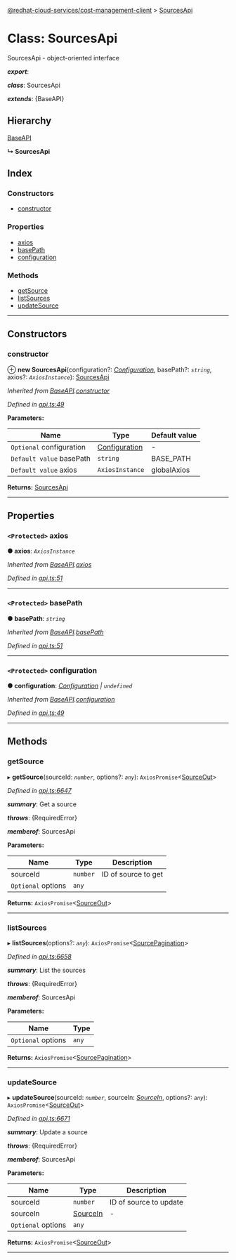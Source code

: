 [@redhat-cloud-services/cost-management-client](../README.md) > [SourcesApi](../classes/sourcesapi.md)

# Class: SourcesApi

SourcesApi - object-oriented interface

*__export__*: 

*__class__*: SourcesApi

*__extends__*: {BaseAPI}

## Hierarchy

 [BaseAPI](baseapi.md)

**↳ SourcesApi**

## Index

### Constructors

* [constructor](sourcesapi.md#constructor)

### Properties

* [axios](sourcesapi.md#axios)
* [basePath](sourcesapi.md#basepath)
* [configuration](sourcesapi.md#configuration)

### Methods

* [getSource](sourcesapi.md#getsource)
* [listSources](sourcesapi.md#listsources)
* [updateSource](sourcesapi.md#updatesource)

---

## Constructors

<a id="constructor"></a>

###  constructor

⊕ **new SourcesApi**(configuration?: *[Configuration](configuration.md)*, basePath?: *`string`*, axios?: *`AxiosInstance`*): [SourcesApi](sourcesapi.md)

*Inherited from [BaseAPI](baseapi.md).[constructor](baseapi.md#constructor)*

*Defined in [api.ts:49](https://github.com/RedHatInsights/javascript-clients/blob/master/packages/cost-management/api.ts#L49)*

**Parameters:**

| Name | Type | Default value |
| ------ | ------ | ------ |
| `Optional` configuration | [Configuration](configuration.md) | - |
| `Default value` basePath | `string` |  BASE_PATH |
| `Default value` axios | `AxiosInstance` |  globalAxios |

**Returns:** [SourcesApi](sourcesapi.md)

___

## Properties

<a id="axios"></a>

### `<Protected>` axios

**● axios**: *`AxiosInstance`*

*Inherited from [BaseAPI](baseapi.md).[axios](baseapi.md#axios)*

*Defined in [api.ts:51](https://github.com/RedHatInsights/javascript-clients/blob/master/packages/cost-management/api.ts#L51)*

___
<a id="basepath"></a>

### `<Protected>` basePath

**● basePath**: *`string`*

*Inherited from [BaseAPI](baseapi.md).[basePath](baseapi.md#basepath)*

*Defined in [api.ts:51](https://github.com/RedHatInsights/javascript-clients/blob/master/packages/cost-management/api.ts#L51)*

___
<a id="configuration"></a>

### `<Protected>` configuration

**● configuration**: *[Configuration](configuration.md) \| `undefined`*

*Inherited from [BaseAPI](baseapi.md).[configuration](baseapi.md#configuration)*

*Defined in [api.ts:49](https://github.com/RedHatInsights/javascript-clients/blob/master/packages/cost-management/api.ts#L49)*

___

## Methods

<a id="getsource"></a>

###  getSource

▸ **getSource**(sourceId: *`number`*, options?: *`any`*): `AxiosPromise`<[SourceOut](../interfaces/sourceout.md)>

*Defined in [api.ts:6647](https://github.com/RedHatInsights/javascript-clients/blob/master/packages/cost-management/api.ts#L6647)*

*__summary__*: Get a source

*__throws__*: {RequiredError}

*__memberof__*: SourcesApi

**Parameters:**

| Name | Type | Description |
| ------ | ------ | ------ |
| sourceId | `number` |  ID of source to get |
| `Optional` options | `any` |

**Returns:** `AxiosPromise`<[SourceOut](../interfaces/sourceout.md)>

___
<a id="listsources"></a>

###  listSources

▸ **listSources**(options?: *`any`*): `AxiosPromise`<[SourcePagination](../interfaces/sourcepagination.md)>

*Defined in [api.ts:6658](https://github.com/RedHatInsights/javascript-clients/blob/master/packages/cost-management/api.ts#L6658)*

*__summary__*: List the sources

*__throws__*: {RequiredError}

*__memberof__*: SourcesApi

**Parameters:**

| Name | Type |
| ------ | ------ |
| `Optional` options | `any` |

**Returns:** `AxiosPromise`<[SourcePagination](../interfaces/sourcepagination.md)>

___
<a id="updatesource"></a>

###  updateSource

▸ **updateSource**(sourceId: *`number`*, sourceIn: *[SourceIn](../interfaces/sourcein.md)*, options?: *`any`*): `AxiosPromise`<[SourceOut](../interfaces/sourceout.md)>

*Defined in [api.ts:6671](https://github.com/RedHatInsights/javascript-clients/blob/master/packages/cost-management/api.ts#L6671)*

*__summary__*: Update a source

*__throws__*: {RequiredError}

*__memberof__*: SourcesApi

**Parameters:**

| Name | Type | Description |
| ------ | ------ | ------ |
| sourceId | `number` |  ID of source to update |
| sourceIn | [SourceIn](../interfaces/sourcein.md) |  \- |
| `Optional` options | `any` |

**Returns:** `AxiosPromise`<[SourceOut](../interfaces/sourceout.md)>

___

